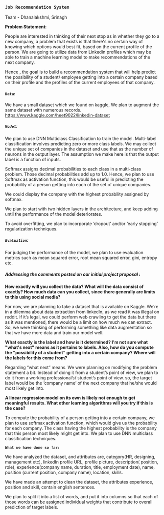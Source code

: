 
### `Job Recommendation System`

Team - Dhanalakshmi, Srinagh

**Problem Statement:**

People are interested in thinking of their next stop as in whether they go to a new company, a problem that exists is that there's no certain way of knowing which options would best fit, based on the current profile of the person. We are going to utilize data from Linkedin profiles which may be able to train a machine learning model to make recommendations of the next company.


Hence , the goal is to build a recommendation system that will help predict the possibility of a student/ employee getting into a certain company based on their profile and the profiles of the current employees of that company.

#### `Data`:

We have a small dataset which we found on kaggle, We plan to augment the same dataset with numerous records.
https://www.kaggle.com/heet9022/linkedin-dataset

##### `Model`:

We plan to use DNN Multiclass Classification to train the model. Multi-label classification involves predicting zero or more class labels. We may collect the unique set of companies in the dataset and use that as the number of neurons in the output layer. The assumption we make here is that the output label is a function of inputs. 


Softmax assigns decimal probabilities to each class in a multi-class problem. Those decimal probabilities add up to 1.0. Hence, we plan to use Softmax  as activation function, this would be useful in predicting the probability of a person getting into each of the set of unique companies. 


We could display the company with the highest probability assigned by softmax. 


We plan to start with two hidden layers in the architecture, and keep adding until the performance of the model deteriorates. 


To avoid overfitting, we plan to incorporate ‘dropout’ and/or ‘early stopping’ regularization techniques.

##### **`Evaluation`**:

For judging the performance of the model, we plan to use evaluation metrics such as mean squared error, root mean squared error, gini, entropy etc.

##### **Addressing the comments posted on our initial project proposal** :

**How exactly will you collect the data? What will the data consist of exactly? How much data can you collect, since there generally are limits to this using social media?** 


For now, we are planning to take a dataset that is available on Kaggle. We’re in a dilemma about data extraction from linkedIn, as we read it was illegal on reddit. If it’s legal, we could perform web crawling to get the data but there as it was mentioned, there would be a limit on how much we can extract. So, we were thinking of performing something like data augmentation so that we have more data and train our model well.


**What exactly is the label and how is it determined? I'm not sure what "what's next" means as it pertains to labels. Also, how do you compute the "possibility of a student" getting into a certain company? Where will the labels for this come from?**


Regarding “what next” means. We were planning on modifying the problem statement a bit. Instead of doing it from a student’s point of view, we plan to do it from a working professional’s/ student’s point of view. so, the target label would be the ‘company name’ of the next company that he/she would most likely get into.



**A linear regression model on its own is likely not enough to get meaningful results. What other learning algorithms will you try if this is the case?**

To compute the probability of a person getting into a certain company, we plan to use softmax activation function, which would give us the probability for each company. The class having the highest probability is the company that this person most likely might get into.
We plan to use DNN multiclass classification techniques.

**`What we have done so far:`**

We have analyzed the dataset, and attributes are, category(HR, designing, management etc), linkedIn profile URL, profile picture, description( position, role),  experience(company name, duration, title, employment date), name, position (current position, company name), location, skills.

We have made an attempt to clean the dataset, the attributes experience, position and skill, contain english sentences. 

We plan to split it into a list of words, and put it into columns so that each of those words can be assigned individual weights that contribute to overall prediction of target labels.


